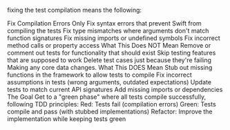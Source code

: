 fixing the test compilation means the following:

Fix Compilation Errors Only
Fix syntax errors that prevent Swift from compiling the tests
Fix type mismatches where arguments don't match function signatures
Fix missing imports or undefined symbols
Fix incorrect method calls or property access
What This Does NOT Mean
Remove or comment out tests for functionality that should exist
Skip testing features that are supposed to work
Delete test cases just because they're failing
Making any core data changes.
What This DOES Mean
Stub out missing functions in the framework to allow tests to compile
Fix incorrect assumptions in tests (wrong arguments, outdated expectations)
Update tests to match current API signatures
Add missing imports or dependencies
The Goal
Get to a "green phase" where all tests compile successfully, following TDD principles:
Red: Tests fail (compilation errors)
Green: Tests compile and pass (with stubbed implementations)
Refactor: Improve the implementation while keeping tests green